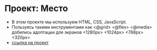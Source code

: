 # Проект: Место
* В этом проекте мы используем HTML, CSS, JavaScript.
* Пользуясь такими инструментами как <@grid> <@flex> <@media> добились адоптации для экранов <1280px> <1024px> <768px> <320px>
* [ссылка на проект](https://enrja.github.io/mesto-project-bootcamp/)
